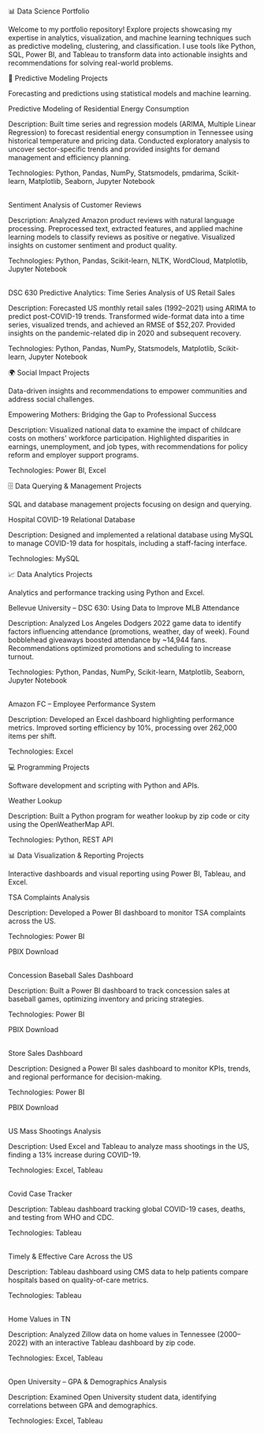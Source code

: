 📊 Data Science Portfolio

Welcome to my portfolio repository!
Explore projects showcasing my expertise in analytics, visualization, and machine learning techniques such as predictive modeling, clustering, and classification. I use tools like Python, SQL, Power BI, and Tableau to transform data into actionable insights and recommendations for solving real-world problems.

🔮 Predictive Modeling Projects

Forecasting and predictions using statistical models and machine learning.

Predictive Modeling of Residential Energy Consumption

Description: Built time series and regression models (ARIMA, Multiple Linear Regression) to forecast residential energy consumption in Tennessee using historical temperature and pricing data. Conducted exploratory analysis to uncover sector-specific trends and provided insights for demand management and efficiency planning.

Technologies: Python, Pandas, NumPy, Statsmodels, pmdarima, Scikit-learn, Matplotlib, Seaborn, Jupyter Notebook

<br />
Sentiment Analysis of Customer Reviews

Description: Analyzed Amazon product reviews with natural language processing. Preprocessed text, extracted features, and applied machine learning models to classify reviews as positive or negative. Visualized insights on customer sentiment and product quality.

Technologies: Python, Pandas, Scikit-learn, NLTK, WordCloud, Matplotlib, Jupyter Notebook

<br />
DSC 630 Predictive Analytics: Time Series Analysis of US Retail Sales

Description: Forecasted US monthly retail sales (1992–2021) using ARIMA to predict post-COVID-19 trends. Transformed wide-format data into a time series, visualized trends, and achieved an RMSE of $52,207. Provided insights on the pandemic-related dip in 2020 and subsequent recovery.

Technologies: Python, Pandas, NumPy, Statsmodels, Matplotlib, Scikit-learn, Jupyter Notebook

🌍 Social Impact Projects

Data-driven insights and recommendations to empower communities and address social challenges.

Empowering Mothers: Bridging the Gap to Professional Success

Description: Visualized national data to examine the impact of childcare costs on mothers' workforce participation. Highlighted disparities in earnings, unemployment, and job types, with recommendations for policy reform and employer support programs.

Technologies: Power BI, Excel

🗄️ Data Querying & Management Projects

SQL and database management projects focusing on design and querying.

Hospital COVID-19 Relational Database

Description: Designed and implemented a relational database using MySQL to manage COVID-19 data for hospitals, including a staff-facing interface.

Technologies: MySQL

📈 Data Analytics Projects

Analytics and performance tracking using Python and Excel.

Bellevue University – DSC 630: Using Data to Improve MLB Attendance

Description: Analyzed Los Angeles Dodgers 2022 game data to identify factors influencing attendance (promotions, weather, day of week). Found bobblehead giveaways boosted attendance by ~14,944 fans. Recommendations optimized promotions and scheduling to increase turnout.

Technologies: Python, Pandas, NumPy, Scikit-learn, Matplotlib, Seaborn, Jupyter Notebook

<br />
Amazon FC – Employee Performance System

Description: Developed an Excel dashboard highlighting performance metrics. Improved sorting efficiency by 10%, processing over 262,000 items per shift.

Technologies: Excel

💻 Programming Projects

Software development and scripting with Python and APIs.

Weather Lookup

Description: Built a Python program for weather lookup by zip code or city using the OpenWeatherMap API.

Technologies: Python, REST API

📊 Data Visualization & Reporting Projects

Interactive dashboards and visual reporting using Power BI, Tableau, and Excel.

TSA Complaints Analysis

Description: Developed a Power BI dashboard to monitor TSA complaints across the US.

Technologies: Power BI

PBIX Download

<br />
Concession Baseball Sales Dashboard

Description: Built a Power BI dashboard to track concession sales at baseball games, optimizing inventory and pricing strategies.

Technologies: Power BI

PBIX Download

<br />
Store Sales Dashboard

Description: Designed a Power BI sales dashboard to monitor KPIs, trends, and regional performance for decision-making.

Technologies: Power BI

PBIX Download

<br />
US Mass Shootings Analysis

Description: Used Excel and Tableau to analyze mass shootings in the US, finding a 13% increase during COVID-19.

Technologies: Excel, Tableau

<br />
Covid Case Tracker

Description: Tableau dashboard tracking global COVID-19 cases, deaths, and testing from WHO and CDC.

Technologies: Tableau

<br />
Timely & Effective Care Across the US

Description: Tableau dashboard using CMS data to help patients compare hospitals based on quality-of-care metrics.

Technologies: Tableau

<br />
Home Values in TN

Description: Analyzed Zillow data on home values in Tennessee (2000–2022) with an interactive Tableau dashboard by zip code.

Technologies: Excel, Tableau

<br />
Open University – GPA & Demographics Analysis

Description: Examined Open University student data, identifying correlations between GPA and demographics.

Technologies: Excel, Tableau
